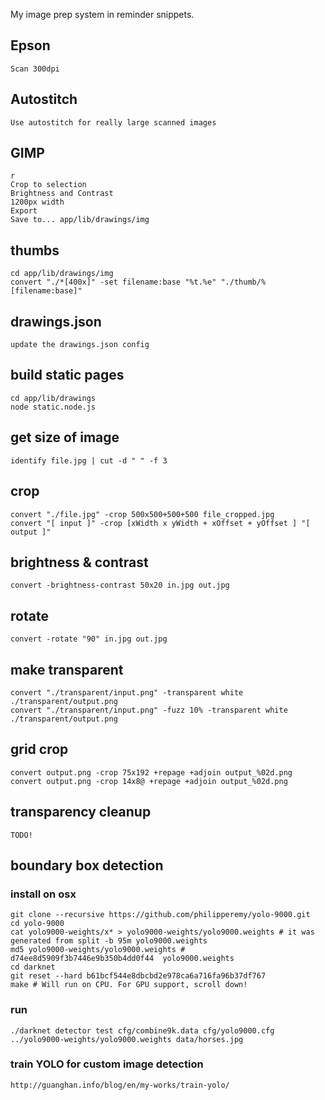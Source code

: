 My image prep system in reminder snippets.

## Epson

    Scan 300dpi

## Autostitch

    Use autostitch for really large scanned images

## GIMP

    r
    Crop to selection
    Brightness and Contrast
    1200px width
    Export
    Save to... app/lib/drawings/img

## thumbs

    cd app/lib/drawings/img
    convert "./*[400x]" -set filename:base "%t.%e" "./thumb/%[filename:base]"

## drawings.json

    update the drawings.json config

## build static pages

    cd app/lib/drawings
    node static.node.js

## get size of image

    identify file.jpg | cut -d " " -f 3

## crop

    convert "./file.jpg" -crop 500x500+500+500 file_cropped.jpg
    convert "[ input ]" -crop [xWidth x yWidth + xOffset + yOffset ] "[ output ]"

## brightness & contrast

    convert -brightness-contrast 50x20 in.jpg out.jpg

## rotate

    convert -rotate "90" in.jpg out.jpg

## make transparent

    convert "./transparent/input.png" -transparent white ./transparent/output.png
    convert "./transparent/input.png" -fuzz 10% -transparent white ./transparent/output.png

## grid crop

    convert output.png -crop 75x192 +repage +adjoin output_%02d.png
    convert output.png -crop 14x8@ +repage +adjoin output_%02d.png

## transparency cleanup

    TODO!

## boundary box detection

### install on osx

    git clone --recursive https://github.com/philipperemy/yolo-9000.git
    cd yolo-9000
    cat yolo9000-weights/x* > yolo9000-weights/yolo9000.weights # it was generated from split -b 95m yolo9000.weights
    md5 yolo9000-weights/yolo9000.weights # d74ee8d5909f3b7446e9b350b4dd0f44  yolo9000.weights
    cd darknet 
    git reset --hard b61bcf544e8dbcbd2e978ca6a716fa96b37df767
    make # Will run on CPU. For GPU support, scroll down!

### run

    ./darknet detector test cfg/combine9k.data cfg/yolo9000.cfg ../yolo9000-weights/yolo9000.weights data/horses.jpg

### train YOLO for custom image detection

    http://guanghan.info/blog/en/my-works/train-yolo/


